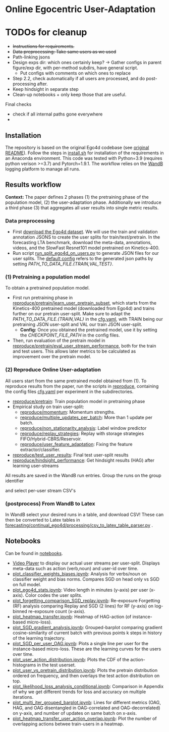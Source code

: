 # Online Egocentric User-Adaptation

# TODOs for cleanup

- <del> Instructions for requirements.
- <del> Data preprocessing: Take same users as we used
- Path-linking jsons
- Design exps dir: which ones certainly keep? -> Gather configs in parent figure/exp dir, with per-method subdirs, have general script.
  - Put configs with comments on which ones to replace
- Step 2.2, check automatically if all users are processed, and do post-processing after.
- Keep hindsight in separate step
- Clean-up notebooks + only keep those that are useful.

Final checks
- check if all internal paths gone everywhere
- 

## Installation
The repository is based on the original Ego4d codebase (see [original README](src/ego4d/README.md)).
Follow the steps in [install.sh](install.sh) for installation of the requirements in an Anaconda environment.
This code was tested with Python=3.9 (requires python verison >=3.7) and Pytorch=1.9.1.
The workflow relies on the [WandB](https://wandb.ai/site) logging platform to manage all runs.

## Results workflow

**Context:** The paper defines 2 phases (1) the pretraining phase of the population model, (2) the user-adaptation
phase.
Additionally we introduce a third phase (3) that aggregates all user results into single metric results.

### Data preprocessing

- First [download the Ego4d dataset](https://ego4d-data.org/#download). We will use the train and validation annotation JSONS to create the user splits for
  train/test/pretrain. In the forecasting LTA benchmark, download the meta-data, annotations, videos, and the SlowFast Resnet101 model pretrained on Kinetics-400.
- Run script [run_split_ego4d_on_users.py](src/continual_ego4d/processing/run_split_ego4d_on_users.py) to generate JSON files
  for our user splits. The [default config](src/ego4d/config/defaults.py) refers to the generated json paths by setting *PATH_TO_DATA_FILE.{TRAIN,VAL,TEST}*.

### (1) Pretraining a population model
To obtain a pretrained population model. 

- First run pretraining phase in [reproduce/pretrain/learn_user_pretrain_subset](reproduce/pretrain/learn_user_pretrain_subset), 
which starts from the Kinetics-400 pretrained model (downloaded from Ego4d) and trains further on our pretrain user-split.
Make sure to adapt the *PATH_TO_DATA_FILE.{TRAIN,VAL}* in the [cfg.yaml](reproduce/pretrain/learn_user_pretrain_subset/cfg.yaml), 
with TRAIN being our pretraining JSON user-split and VAL our train JSON user-split.
  - **Config:** Once you obtained the pretrained model, use it by setting the *CHECKPOINT_FILE_PATH* in the config files.
- Then, run evaluation of the pretrain model in [reproduce/pretrain/eval_user_stream_performance](reproduce/pretrain/eval_user_stream_performance), 
both for the train and test users. This allows later metrics to be calculated as improvement over the pretrain model. 

### (2) Reproduce Online User-adaptation

All users start from the same pretrained model obtained from (1).
To reproduce results from the paper, run the scripts in [reproduce](reproduce), containing the config files 
[cfg.yaml]() per experiment in the subdirectories.

- [reproduce/pretrain](reproduce/pretrain): Train population model in pretraining phase
- Empirical study on train user-split: 
  - [reproduce/momentum](reproduce/momentum): Momentum strengths.
  - [reproduce/multiple_updates_per_batch](reproduce/multiple_updates_per_batch): More than 1 update per batch.
  - [reproduce/non_stationarity_analysis](reproduce/non_stationarity_analysis): Label window predictor
  - [reproduce/replay_strategies](reproduce/replay_strategies): Replay with storage strategies FIFO/Hybrid-CBRS/Reservoir.
  - [reproduce/user_feature_adaptation](reproduce/user_feature_adaptation): Fixing the feature extractor/classifier.
- [reproduce/test_user_results](reproduce/test_user_results): Final test user-split results
- [reproduce/hindsight_performance](reproduce/hindsight_performance): Get hindsight results (HAG) after learning user-streams

All results are saved in the WandB run entries. 
Group the runs on the group identifier

and select per-user stream CSV's

### (postprocess) From WandB to Latex

In WandB select your desired runs in a table, and download CSV!
These can then be converted to Latex tables
in [forecasting/continual_ego4d/processing/csv_to_latex_table_parser.py](src/continual_ego4d/processing/csv_to_latex_table_parser.py)
.

## Notebooks

Can be found in [notebooks](notebooks).

- [Video Player](notebooks/ego4d_OnlineActionRecog_video_player.ipynb) to display our actual user streams per
  user-split. Displays meta-data such as action (verb,noun) and user-id over time.
- [plot_classifier_weights_biases.ipynb](notebooks/): Analysis for verbs/noun on classifier weight and bias norms.
  Compares SGD on head only vs SGD on full model.
- [plot_ego4d_stats.ipynb](notebooks/): Video length in minutes (y-axis) per user (x-axis). Color codes the user splits.
- [plot_forgetting_comparison_SGD_replay.ipynb](notebooks/): Re-exposure Forgetting (RF) analysis comparing Replay and
  SGD (2 lines) for RF (y-axis) on log-binned re-exposure count (x-axis).
- [plot_heatmap_transfer.ipynb](notebooks/): Heatmap of HAG-action (of instance-based micro-loss).
- [plot_SGD_gradient_analysis.ipynb](notebooks/): Grouped-barplot comparing gradient cosine-similarity of current batch
  with previous points k steps in history of the learning trajectory.
- [plot_SGD_per_user_OAG.ipynb](notebooks/): Plots a single line per user for the instance-based micro-loss. These are
  the learning curves for the users over time.
- [plot_user_action_distribution.ipynb](notebooks/): Plots the CDF of the action-histograms in the test userset.
- [plot_user_vs_pretrain_distribution.ipynb](notebooks/): Plots the pretrain distribution ordered on frequency, and then
  overlays the test action distribution on top.
- [plot_likelihood_loss_analysis_conditional.ipynb](notebooks/): Comparison in Appendix of why we get different trends
  for loss and accuracy on multiple iterations.
- [plot_multi_iter_grouped_barplot.ipynb](notebooks/plot_multi_iter_grouped_barplot.ipynb): Lines for different
  metrics (OAG, HAG, and OAG disentangled in OAG-correlated and OAG-decorrelated) on y-axis, and number of updates on
  same batch on x-axis.
- [plot_heatmap_transfer_user_action_overlap.ipynb](notebooks/plot_heatmap_transfer_user_action_overlap.ipynb): Plot the
  number of overlapping actions betwee train-users in a heatmap.